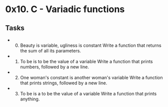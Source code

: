 # 0x10. C - Variadic functions

## Tasks

* 0. Beauty is variable, ugliness is constant
Write a function that returns the sum of all its parameters.

* 1. To be is to be the value of a variable Write a function that prints numbers, followed by a new line.

* 2. One woman's constant is another woman's variable
Write a function that prints strings, followed by a new line.

* 3. To be is a to be the value of a variable
Write a function that prints anything.

